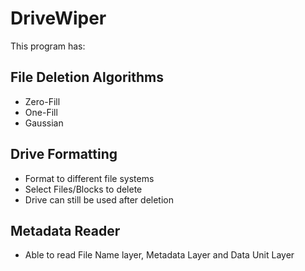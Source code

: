 # DriveWiper
This program has:
## File Deletion Algorithms
* Zero-Fill
* One-Fill
* Gaussian
## Drive Formatting
* Format to different file systems
* Select Files/Blocks to delete
* Drive can still be used after deletion
## Metadata Reader
* Able to read File Name layer, Metadata Layer and Data Unit Layer  
